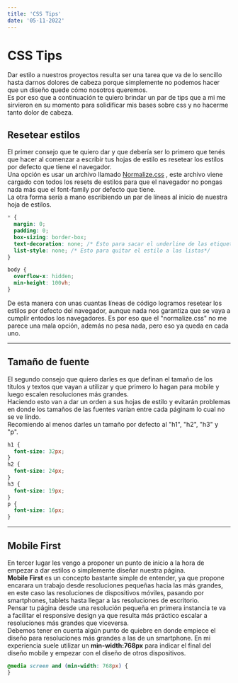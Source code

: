 ```yaml
---
title: 'CSS Tips'
date: '05-11-2022'
---
```


# CSS Tips

Dar estilo a nuestros proyectos resulta ser una tarea que va de lo sencillo hasta darnos dolores de cabeza porque simplemente no podemos hacer que un diseño quede cómo nosotros queremos.<br/>
Es por eso que a continuación te quiero brindar un par de tips que a mi me sirvieron en su momento para solidificar mis bases sobre css y no hacerme tanto dolor de cabeza.

## Resetear estilos

El primer consejo que te quiero dar y que debería ser lo primero que tenés que hacer al comenzar a escribir tus hojas de estilo es resetear los estilos por defecto que tiene el navegador.<br/>
Una opción es usar un archivo llamado <span id="line-span">[Normalize.css](https://necolas.github.io/normalize.css/)</span> , este archivo viene cargado con todos los resets de estilos para que el navegador no pongas nada más que el font-family por defecto que tiene.<br/>
La otra forma sería a mano escribiendo un par de líneas al inicio de nuestra hoja de estilos.

```css
* {
  margin: 0;
  padding: 0;
  box-sizing: border-box;
  text-decoration: none; /* Esto para sacar el underline de las etiquetas "a" */
  list-style: none; /* Esto para quitar el estilo a las listas*/
}

body {
  overflow-x: hidden;
  min-height: 100vh;
}
```

De esta manera con unas cuantas líneas de código logramos resetear los estilos por defecto del navegador, aunque nada nos garantiza que se vaya a cumplir entodos los navegadores. Es por eso que el "normalize.css" no me parece una mala opción, además no pesa nada, pero eso ya queda en cada uno.

---

## Tamaño de fuente

El segundo consejo que quiero darles es que definan el tamaño de los títulos y textos que vayan a utilizar y que primero lo hagan para mobile y luego escalen resoluciones más grandes.<br/>
Haciendo esto van a dar un orden a sus hojas de estilo y evitarán problemas en donde los tamaños de las fuentes varían entre cada páginam lo cual no se ve lindo.<br/>
Recomiendo al menos darles un tamaño por defecto al "h1", "h2", "h3" y "p".

```css
h1 {
  font-size: 32px;
}
h2 {
  font-size: 24px;
}
h3 {
  font-size: 19px;
}
p {
  font-size: 16px;
}
```

---

## Mobile First

En tercer lugar les vengo a proponer un punto de inicio a la hora de empezar a dar estilos o simplemente diseñar nuestra página.<br/>
**Mobile First** es un concepto bastante simple de entender, ya que propone encarara un trabajo desde resoluciones pequeñas hacia las más grandes, en este caso las resoluciones de dispositivos móviles, pasando por smartphones, tablets hasta llegar a las resoluciones de escritorio.<br/>
Pensar tu página desde una resolución pequeña en primera instancia te va a facilitar el responsive design ya que resulta más práctico escalar a resoluciones más grandes que viceversa.<br/>
Debemos tener en cuenta algún punto de quiebre en donde empiece el diseño para resoluciones más grandes a las de un smartphone. En mi experiencia suele utilizar un **min-width:768px** para indicar el final del diseño mobile y empezar con el diseño de otros dispositivos.

```css
@media screen and (min-width: 768px) {
}
```
